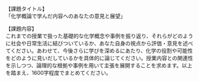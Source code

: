 【課題タイトル】  
「化学概論で学んだ内容へのあなたの意見と展望」

【課題内容】  
これまでの授業で扱った基礎的な化学概念や事例を振り返り、それらがどのように社会や日常生活に結びついているか、あなた自身の視点から評価・意見を述べてください。あわせて、今後さらに学びを深めるにあたり、化学の役割や可能性をどのように見いだしているかを具体的に論じてください。授業内容との関連性を示しつつ、論理的な根拠や事例を用いて主張を展開することを求めます。以上を踏まえ、1600字程度でまとめてください。